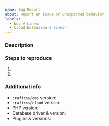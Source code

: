 ```yaml
---
name: Bug Report
about: Report an issue or unexpected behavior
labels:
  - bug # Linear
  - Cloud Extension # Linear
---
```


### Description



### Steps to reproduce

1.
2.

### Additional info

- `craftcms/cms` version:
- `craftcms/cloud` version:
- PHP version:
- Database driver & version:
- Plugins & versions:
